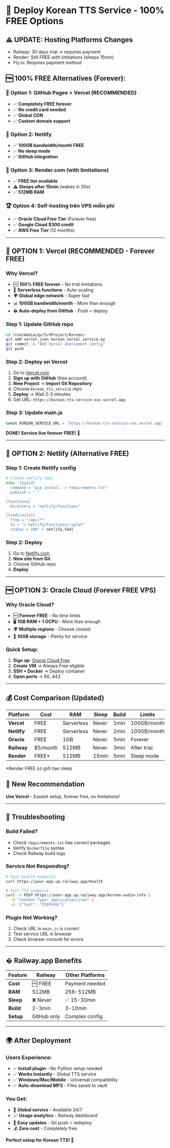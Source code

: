 # 🚀 Deploy Korean TTS Service - 100% FREE Options

## ⚠️ UPDATE: Hosting Platforms Changes
- Railway: 30 days trial → requires payment
- Render: Still FREE with limitations (sleeps 15min)
- Fly.io: Requires payment method

## 🆓 100% FREE Alternatives (Forever):

### 🥇 **Option 1: GitHub Pages + Vercel** (RECOMMENDED)
- ✅ **Completely FREE forever**
- ✅ **No credit card needed**
- ✅ **Global CDN**
- ✅ **Custom domain support**

### 🥈 **Option 2: Netlify**
- ✅ **100GB bandwidth/month FREE**
- ✅ **No sleep mode**
- ✅ **GitHub integration**

### 🥉 **Option 3: Render.com (with limitations)**
- ✅ **FREE tier available**
- ⚠️ **Sleeps after 15min** (wakes in 30s)
- ✅ **512MB RAM**

### 🏆 **Option 4: Self-hosting trên VPS miễn phí**
- ✅ **Oracle Cloud Free Tier** (Forever free)
- ✅ **Google Cloud $300 credit**
- ✅ **AWS Free Tier** (12 months)

---

## 🚀 OPTION 1: Vercel (RECOMMENDED - Forever FREE)

### Why Vercel?
- 🆓 **100% FREE forever** - No trial limitations
- 🚀 **Serverless functions** - Auto-scaling
- 🌍 **Global edge network** - Super fast
- 📊 **100GB bandwidth/month** - More than enough
- � **Auto-deploy from GitHub** - Push = deploy

### Step 1: Update GitHub repo
```bash
cd /run/media/qv/S/VProject/Korean/
git add vercel.json korean_vercel_service.py
git commit -m "Add Vercel deployment config"
git push
```

### Step 2: Deploy on Vercel
1. Go to [Vercel.com](https://vercel.com)
2. **Sign up with GitHub** (free account)
3. **New Project** → **Import Git Repository**
4. Choose `Korean_tts_service` repo
5. **Deploy** → Wait 2-3 minutes
6. Get URL: `https://korean-tts-service-xxx.vercel.app`

### Step 3: Update main.js
```javascript
const KOREAN_SERVICE_URL = 'https://korean-tts-service-xxx.vercel.app';
```

**DONE! Service live forever FREE! 🎉**

---

## 🚀 OPTION 2: Netlify (Alternative FREE)

### Step 1: Create Netlify config
```bash
# Create netlify.toml
echo '[build]
  command = "pip install -r requirements.txt"
  publish = "."

[functions]
  directory = "netlify/functions"

[[redirects]]
  from = "/api/*"
  to = "/.netlify/functions/:splat"
  status = 200' > netlify.toml
```

### Step 2: Deploy
1. Go to [Netlify.com](https://netlify.com)
2. **New site from Git**
3. Choose GitHub repo
4. **Deploy**

---

## 🆓 OPTION 3: Oracle Cloud (Forever FREE VPS)

### Why Oracle Cloud?
- 🆓 **Forever FREE** - No time limits
- 🖥️ **1GB RAM + 1 OCPU** - More than enough
- 🌍 **Multiple regions** - Choose closest
- 💾 **10GB storage** - Plenty for service

### Quick Setup:
1. **Sign up**: [Oracle Cloud Free](https://cloud.oracle.com/free)
2. **Create VM** → Always Free eligible
3. **SSH + Docker** → Deploy container
4. **Open ports** → 80, 443

---

## 💰 Cost Comparison (Updated)

| Platform | Cost | RAM | Sleep | Build | Limits |
|----------|------|-----|--------|-------|--------|
| **Vercel** | FREE | Serverless | Never | 1min | 100GB/month |
| **Netlify** | FREE | Serverless | Never | 2min | 100GB/month |
| **Oracle** | FREE | 1GB | Never | 5min | Forever |
| **Railway** | $5/month | 512MB | Never | 3min | After trial |
| **Render** | FREE* | 512MB | 15min | 5min | Sleep mode |

*Render FREE có giới hạn sleep

## 🎯 New Recommendation

**Use Vercel** - Easiest setup, forever free, no limitations!

---

## 🔧 Troubleshooting

### Build Failed?
- Check `requirements.txt` has correct packages
- Verify `Dockerfile` syntax
- Check Railway build logs

### Service Not Responding?
```bash
# Test health endpoint
curl https://your-app.up.railway.app/health

# Test TTS endpoint  
curl -X POST https://your-app.up.railway.app/korean-audio-info \
  -H "Content-Type: application/json" \
  -d '{"text": "안녕하세요"}'
```

### Plugin Not Working?
1. Check URL in `main.js` is correct
2. Test service URL in browser
3. Check browser console for errors

---

## � Railway.app Benefits

| Feature | Railway | Other Platforms |
|---------|---------|----------------|
| **Cost** | 🆓 FREE | Payment needed |
| **RAM** | 512MB | 256-512MB |
| **Sleep** | ❌ Never | ✅ 15-30min |
| **Build** | 2-3min | 3-10min |
| **Setup** | GitHub only | Complex config |

---

## 🌍 After Deployment

### Users Experience:
- ✅ **Install plugin** - No Python setup needed
- ✅ **Works instantly** - Global TTS service  
- ✅ **Windows/Mac/Mobile** - Universal compatibility
- ✅ **Auto-download MP3** - Files saved to vault

### You Get:
- 🚀 **Global service** - Available 24/7
- 📈 **Usage analytics** - Railway dashboard
- 🔄 **Easy updates** - Git push = redeploy
- 💰 **Zero cost** - Completely free

**Perfect setup for Korean TTS! 🎊**
